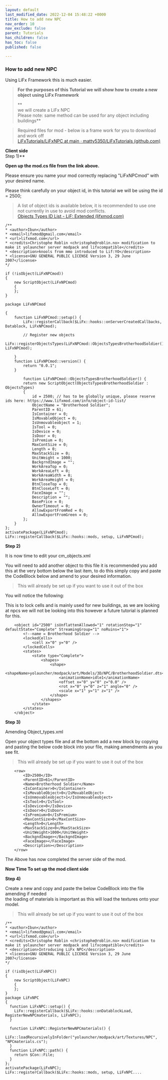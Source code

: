 ```yaml
---
layout: default
last_modified_date: 2022-12-04 15:48:22 +0000
title: How to add new NPC
nav_order: 10
nav_exclude: false
parent: Tutorials
has_children: false
has_toc: false
published: false

---
```

### How to add new NPC

Using LiFx Framework this is much easier.

> **For the purposes of this Tutorial we will show how to create a new object using LiFx Framework**
>
> **  
> we will create a LiFx NPC  
> Please note: same method can be used for any object including buildings**

> Required files for mod - below is a frame work for you to download and work off  
> [LiFxTutorials/LiFxNPC at main · matty5350/LiFxTutorials (github.com)](https://github.com/matty5350/LiFxTutorials/tree/main/LiFxNPC "LiFx NPC")

**Client side**  
Step 1)**

**Open up the mod.cs file from the link above.**

Please ensure you name your mod correctly replacing "LiFxNPCmod" with your desired name.

Please think carefully on your object id, in this tutorial we will be using the id = 2500;

> A list of object ids is available below, it is recommended to use one not currently in use to avoid mod conflicts.  
> [Objects Types ID List - LiF: Extended (lifxmod.com)](https://lifxmod.com/Docs/objects-types-id-list.html)

    /**
    * <author>Ibun</author>
    * <email>lifxmod@gmail.com</email>
    * <url>lifxmod.com</url>
    * <credits>Christophe Roblin <christophe@roblin.no> modification to make it yolauncher server modpack and lifxcompatible</credits>
    * <description>knools from mmo introduced to Lif:YO</description>
    * <license>GNU GENERAL PUBLIC LICENSE Version 3, 29 June 2007</license>
    */
    
    if (!isObject(LiFxNPCmod))
    {
        new ScriptObject(LiFxNPCmod)
        {
        };
    }
    
    package LiFxNPCmod
    
    {
        function LiFxNPCmod::setup() {
            LiFx::registerCallback($LiFx::hooks::onServerCreatedCallbacks, Datablock, LiFxNPCmod);
            
            // Register new objects
            LiFx::registerObjectsTypes(LiFxNPCmod::ObjectsTypesBrotherhoodSoldier(), LiFxNPCmod);
    
        }
        function LiFxNPCmod::version() {
            return "0.0.1";
        }
      
            function LiFxNPCmod::ObjectsTypesBrotherhoodSoldier() {
            return new ScriptObject(ObjectsTypesBrotherhoodSoldier : ObjectsTypes)
            {
                id = 2500; // has to be globally unique, please reserve ids here: https://www.lifxmod.com/info/object-id-list/
                ObjectName = "Brotherhood Soldier";
                ParentID = 61;
                IsContainer = 0;
                IsMovableObject = 0;
                IsUnmovableobject = 1;
                IsTool = 0;
                IsDevice = 0;
                IsDoor = 0;
                IsPremium = 0;
                MaxContSize = 0;
                Length = 0; 
                MaxStackSize = 0;
                UnitWeight = 1000;
                BackgrndImage = "";
                WorkAreaTop = 0;
                WorkAreaLeft = 0;
                WorkAreaWidth = 0;
                WorkAreaHeight = 0;
                BtnCloseTop = 0;
                BtnCloseLeft = 0;
                FaceImage = "";
                Description = "";
                BasePrice = 0;
                OwnerTimeout = 0;
                AllowExportFromRed = 0;
                AllowExportFromGreen = 0;
            };
        }
    };
    activatePackage(LiFxNPCmod);
    LiFx::registerCallback($LiFx::hooks::mods, setup, LiFxNPCmod);

**Step 2)**

It is now time to edit your cm_objects.xml

You will need to add another object to this file it is recommended you add this at the very bottom below the last item, to do this simply copy and paste the CodeBlock below and amend to your desired information.

> This will already be set up if you want to use it out of the box

You will notice the following:

<lockedCells>  
<cell x="0" y="0" />  
</lockedCells>

This is to lock cells and is mainly used for new buildings, as we are looking at npcs we will not be looking into this however a future tutorial is planned for this.

    	<object id="2500" isUnflattenAllowed="1" rotationStep="1" defaultState="Complete" StreamingGroup="1" noRuins="1">
    		<!--name = Brotherhood Soldier -->
    		<lockedCells>
    			<cell x="0" y="0" />
    		</lockedCells>
    		<states>
    			<state type="Complete">
    				<shapes>
    					<shape>
    						<shapeName>yolauncher/modpack/art/Models/3D/NPC/BrotherhoodSoldier.dts</shapeName>
    						<animationName>idle1</animationName>
    						<offset x="0" y="0" z="0.0" />
    						<rot x="0" y="0" z="1" angle="0" />
    						<scale x="1" y="1" z="1" />
    					</shape>
    				</shapes>
    			</state>
    		</states>
    	</object>

**Step 3)**

Amending Object_types.xml

Open your object types file and at the bottom add a new block by copying and pasting the below code block into your file, making amendments as you see fit.

> This will already be set up if you want to use it out of the box

    	<row>
    		<ID>2500</ID>
    		<ParentID>61</ParentID>
    		<Name>Brotherhood Soldier</Name>
    		<IsContainer>0</IsContainer>
    		<IsMovableObject>0</IsMovableObject>
    		<IsUnmovableobject>1</IsUnmovableobject>
    		<IsTool>0</IsTool>
    		<IsDevice>0</IsDevice>
    		<IsDoor>0</IsDoor>
    		<IsPremium>0</IsPremium>
    		<MaxContSize>0</MaxContSize>
    		<Length>0</Length>
    		<MaxStackSize>0</MaxStackSize>
    		<UnitWeight>1000</UnitWeight>
    		<BackgndImage></BackgndImage>
    		<FaceImage></FaceImage>
    		<Description></Description>
    	</row>

The Above has now completed the server side of the mod.

**Now Time To set up the mod client side**

**Step 4)**

Create a new and copy and paste the below CodeBlock into the file amending if needed  
the loading of materials is important as this will load the textures onto your model.

> This will already be set up if you want to use it out of the box

    /**
    * <author>Ibun</author>
    * <email>lifxmod@gmail.com</email>
    * <url>lifxmod.com</url>
    * <credits>Christophe Roblin <christophe@roblin.no> modification to make it yolauncher server modpack and lifxcompatible</credits>
    * <description>Introducing LiFx NPC</description>
    * <license>GNU GENERAL PUBLIC LICENSE Version 3, 29 June 2007</license>
    */
    
    if (!isObject(LiFxNPC))
    {
        new ScriptObject(LiFxNPC)
        {
        };
    }
    package LiFxNPC
    {
      function LiFxNPC::setup() {
        LiFx::registerCallback($LiFx::hooks::onDatablockLoad, RegisterNewNPCmaterials, LiFxNPC);
      }
    
      function LiFxNPC::RegisterNewNPCmaterials() {
        LiFx::loadRecursivelyInFolder("yolauncher/modpack/art/Textures/NPC", "NPCmaterials.cs");
      }
      function LiFxNPC::path() {
        return $Con::File;
      }
    };
    activatePackage(LiFxNPC);
    LiFx::registerCallback($LiFx::hooks::mods, setup, LiFxNPC....
